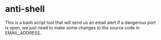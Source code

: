 # anti-shell
This is a bash script tool that will send us an email alert if a dangerous port is open, we just need to make some changes to the source code in EMAIL_ADDRESS.
